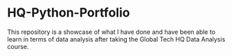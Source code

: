 # HQ-Python-Portfolio

This repository is a showcase of what I have done and have been able to learn in terms of data analysis after taking the Global Tech HQ Data Analysis course.